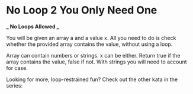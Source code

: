 # No Loop 2 You Only Need One

**_ No Loops Allowed _**

You will be given an array a and a value x. All you need to do is check whether the provided array contains the value, without using a loop.

Array can contain numbers or strings. x can be either. Return true if the array contains the value, false if not. With strings you will need to account for case.

Looking for more, loop-restrained fun? Check out the other kata in the series:
